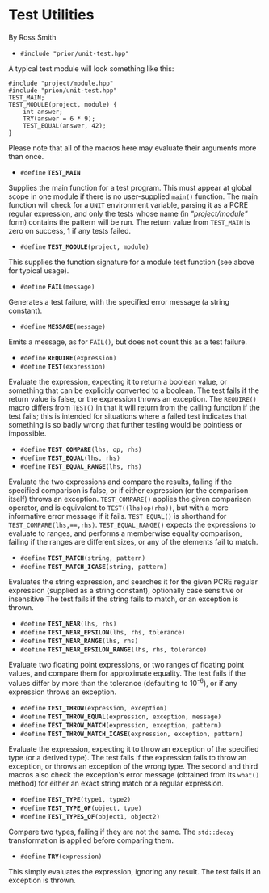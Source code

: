 # Test Utilities #

By Ross Smith

* `#include "prion/unit-test.hpp"`

A typical test module will look something like this:

    #include "project/module.hpp"
    #include "prion/unit-test.hpp"
    TEST_MAIN;
    TEST_MODULE(project, module) {
        int answer;
        TRY(answer = 6 * 9);
        TEST_EQUAL(answer, 42);
    }

Please note that all of the macros here may evaluate their arguments more than
once.

* `#define` **`TEST_MAIN`**

Supplies the main function for a test program. This must appear at global
scope in one module if there is no user-supplied `main()` function. The main
function will check for a `UNIT` environment variable, parsing it as a PCRE
regular expression, and only the tests whose name (in _"project/module"_ form)
contains the pattern will be run. The return value from `TEST_MAIN` is zero on
success, 1 if any tests failed.

* `#define` **`TEST_MODULE`**`(project, module)`

This supplies the function signature for a module test function (see above for
typical usage).

* `#define` **`FAIL`**`(message)`

Generates a test failure, with the specified error message (a string
constant).

* `#define` **`MESSAGE`**`(message)`

Emits a message, as for `FAIL()`, but does not count this as a test failure.

* `#define` **`REQUIRE`**`(expression)`
* `#define` **`TEST`**`(expression)`

Evaluate the expression, expecting it to return a boolean value, or something
that can be explicitly converted to a boolean. The test fails if the return
value is false, or the expression throws an exception. The `REQUIRE()` macro
differs from `TEST()` in that it will return from the calling function if the
test fails; this is intended for situations where a failed test indicates that
something is so badly wrong that further testing would be pointless or
impossible.

* `#define` **`TEST_COMPARE`**`(lhs, op, rhs)`
* `#define` **`TEST_EQUAL`**`(lhs, rhs)`
* `#define` **`TEST_EQUAL_RANGE`**`(lhs, rhs)`

Evaluate the two expressions and compare the results, failing if the specified
comparison is false, or if either expression (or the comparison itself) throws
an exception. `TEST_COMPARE()` applies the given comparison operator, and is
equivalent to `TEST((lhs)op(rhs))`, but with a more informative error message
if it fails. `TEST_EQUAL()` is shorthand for `TEST_COMPARE(lhs,==,rhs)`.
`TEST_EQUAL_RANGE()` expects the expressions to evaluate to ranges, and
performs a memberwise equality comparison, failing if the ranges are different
sizes, or any of the elements fail to match.

* `#define` **`TEST_MATCH`**`(string, pattern)`
* `#define` **`TEST_MATCH_ICASE`**`(string, pattern)`

Evaluates the string expression, and searches it for the given PCRE regular
expression (supplied as a string constant), optionally case sensitive or
insensitive The test fails if the string fails to match, or an exception is
thrown.

* `#define` **`TEST_NEAR`**`(lhs, rhs)`
* `#define` **`TEST_NEAR_EPSILON`**`(lhs, rhs, tolerance)`
* `#define` **`TEST_NEAR_RANGE`**`(lhs, rhs)`
* `#define` **`TEST_NEAR_EPSILON_RANGE`**`(lhs, rhs, tolerance)`

Evaluate two floating point expressions, or two ranges of floating point
values, and compare them for approximate equality. The test fails if the
values differ by more than the tolerance (defaulting to 10<sup>-6</sup>), or
if any expression throws an exception.

* `#define` **`TEST_THROW`**`(expression, exception)`
* `#define` **`TEST_THROW_EQUAL`**`(expression, exception, message)`
* `#define` **`TEST_THROW_MATCH`**`(expression, exception, pattern)`
* `#define` **`TEST_THROW_MATCH_ICASE`**`(expression, exception, pattern)`

Evaluate the expression, expecting it to throw an exception of the specified
type (or a derived type). The test fails if the expression fails to throw an
exception, or throws an exception of the wrong type. The second and third
macros also check the exception's error message (obtained from its `what()`
method) for either an exact string match or a regular expression.

* `#define` **`TEST_TYPE`**`(type1, type2)`
* `#define` **`TEST_TYPE_OF`**`(object, type)`
* `#define` **`TEST_TYPES_OF`**`(object1, object2)`

Compare two types, failing if they are not the same. The `std::decay`
transformation is applied before comparing them.

* `#define` **`TRY`**`(expression)`

This simply evaluates the expression, ignoring any result. The test fails if
an exception is thrown.
